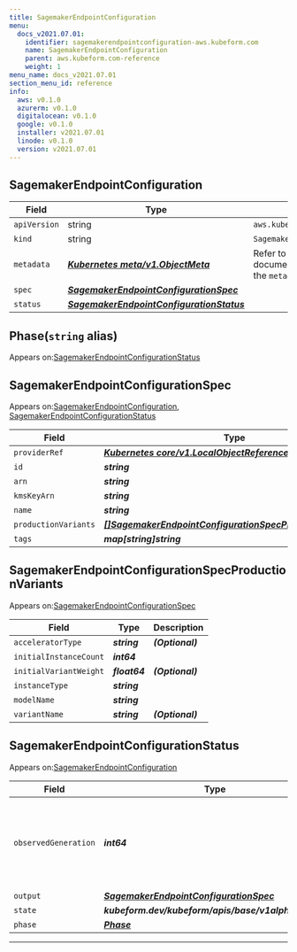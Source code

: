 ```yaml
---
title: SagemakerEndpointConfiguration
menu:
  docs_v2021.07.01:
    identifier: sagemakerendpointconfiguration-aws.kubeform.com
    name: SagemakerEndpointConfiguration
    parent: aws.kubeform.com-reference
    weight: 1
menu_name: docs_v2021.07.01
section_menu_id: reference
info:
  aws: v0.1.0
  azurerm: v0.1.0
  digitalocean: v0.1.0
  google: v0.1.0
  installer: v2021.07.01
  linode: v0.1.0
  version: v2021.07.01
---
```


## SagemakerEndpointConfiguration
| Field | Type | Description |
| ------ | ----- | ----------- |
| `apiVersion` | string | `aws.kubeform.com/v1alpha1` |
|    `kind` | string | `SagemakerEndpointConfiguration` |
| `metadata` | ***[Kubernetes meta/v1.ObjectMeta](https://v1-18.docs.kubernetes.io/docs/reference/generated/kubernetes-api/v1.18/#objectmeta-v1-meta)***|Refer to the Kubernetes API documentation for the fields of the `metadata` field.|
| `spec` | ***[SagemakerEndpointConfigurationSpec](#sagemakerendpointconfigurationspec)***||
| `status` | ***[SagemakerEndpointConfigurationStatus](#sagemakerendpointconfigurationstatus)***||
## Phase(`string` alias)

Appears on:[SagemakerEndpointConfigurationStatus](#sagemakerendpointconfigurationstatus)

## SagemakerEndpointConfigurationSpec

Appears on:[SagemakerEndpointConfiguration](#sagemakerendpointconfiguration), [SagemakerEndpointConfigurationStatus](#sagemakerendpointconfigurationstatus)

| Field | Type | Description |
| ------ | ----- | ----------- |
| `providerRef` | ***[Kubernetes core/v1.LocalObjectReference](https://v1-18.docs.kubernetes.io/docs/reference/generated/kubernetes-api/v1.18/#localobjectreference-v1-core)***||
| `id` | ***string***||
| `arn` | ***string***| ***(Optional)*** |
| `kmsKeyArn` | ***string***| ***(Optional)*** |
| `name` | ***string***| ***(Optional)*** |
| `productionVariants` | ***[[]SagemakerEndpointConfigurationSpecProductionVariants](#sagemakerendpointconfigurationspecproductionvariants)***||
| `tags` | ***map[string]string***| ***(Optional)*** |
## SagemakerEndpointConfigurationSpecProductionVariants

Appears on:[SagemakerEndpointConfigurationSpec](#sagemakerendpointconfigurationspec)

| Field | Type | Description |
| ------ | ----- | ----------- |
| `acceleratorType` | ***string***| ***(Optional)*** |
| `initialInstanceCount` | ***int64***||
| `initialVariantWeight` | ***float64***| ***(Optional)*** |
| `instanceType` | ***string***||
| `modelName` | ***string***||
| `variantName` | ***string***| ***(Optional)*** |
## SagemakerEndpointConfigurationStatus

Appears on:[SagemakerEndpointConfiguration](#sagemakerendpointconfiguration)

| Field | Type | Description |
| ------ | ----- | ----------- |
| `observedGeneration` | ***int64***| ***(Optional)*** Resource generation, which is updated on mutation by the API Server.|
| `output` | ***[SagemakerEndpointConfigurationSpec](#sagemakerendpointconfigurationspec)***| ***(Optional)*** |
| `state` | ***kubeform.dev/kubeform/apis/base/v1alpha1.State***| ***(Optional)*** |
| `phase` | ***[Phase](#phase)***| ***(Optional)*** |
---
